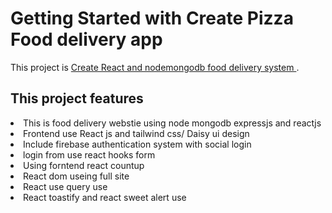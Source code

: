 # Getting Started with Create Pizza Food delivery app

This project is [Create React and nodemongodb food delivery system ](https://slice-pizza-7a969.web.app/).

## This project features


   <li>This is food delivery webstie using node mongodb expressjs and reactjs</li>

   <li>Frontend use React js and tailwind css/ Daisy ui design</li>

   <li>Include firebase authentication system with social login</li>

   <li>login from use react hooks form </li>

   <li>Using forntend react countup</li>
   
   <li>React dom useing full site</li>

   <li>React use query use</li>

   <li>React toastify and react sweet alert use</li>

   